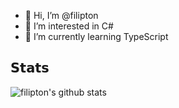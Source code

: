 - 👋 Hi, I’m @filipton
- 👀 I’m interested in C#
- 🌱 I’m currently learning TypeScript

## 𝗦𝘁𝗮𝘁𝘀

![filipton's github stats](https://github-readme-stats.vercel.app/api?username=filipton&show_icons=true&theme=dracula)
